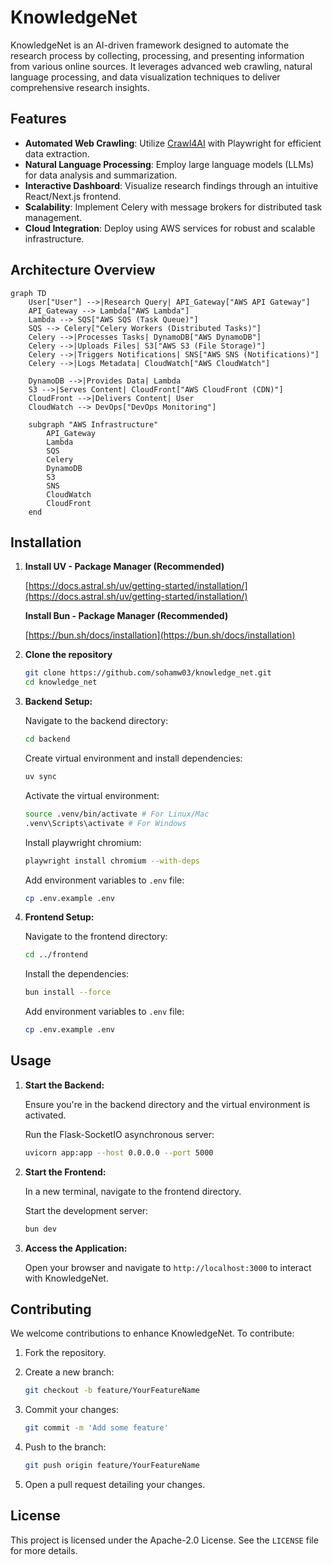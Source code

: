 # KnowledgeNet

KnowledgeNet is an AI-driven framework designed to automate the research process by collecting, processing, and presenting information from various online sources. It leverages advanced web crawling, natural language processing, and data visualization techniques to deliver comprehensive research insights.

## Features

- **Automated Web Crawling**: Utilize [Crawl4AI](https://github.com/sohamw03/Crawl4AI) with Playwright for efficient data extraction.
- **Natural Language Processing**: Employ large language models (LLMs) for data analysis and summarization.
- **Interactive Dashboard**: Visualize research findings through an intuitive React/Next.js frontend.
- **Scalability**: Implement Celery with message brokers for distributed task management.
- **Cloud Integration**: Deploy using AWS services for robust and scalable infrastructure.

## Architecture Overview

```mermaid
graph TD
    User["User"] -->|Research Query| API_Gateway["AWS API Gateway"]
    API_Gateway --> Lambda["AWS Lambda"]
    Lambda --> SQS["AWS SQS (Task Queue)"]
    SQS --> Celery["Celery Workers (Distributed Tasks)"]
    Celery -->|Processes Tasks| DynamoDB["AWS DynamoDB"]
    Celery -->|Uploads Files| S3["AWS S3 (File Storage)"]
    Celery -->|Triggers Notifications| SNS["AWS SNS (Notifications)"]
    Celery -->|Logs Metadata| CloudWatch["AWS CloudWatch"]

    DynamoDB -->|Provides Data| Lambda
    S3 -->|Serves Content| CloudFront["AWS CloudFront (CDN)"]
    CloudFront -->|Delivers Content| User
    CloudWatch --> DevOps["DevOps Monitoring"]

    subgraph "AWS Infrastructure"
        API_Gateway
        Lambda
        SQS
        Celery
        DynamoDB
        S3
        SNS
        CloudWatch
        CloudFront
    end
```

## Installation

1.  **Install UV - Package Manager (Recommended)**

    [https://docs.astral.sh/uv/getting-started/installation/](https://docs.astral.sh/uv/getting-started/installation/)

    **Install Bun - Package Manager (Recommended)**

    [https://bun.sh/docs/installation](https://bun.sh/docs/installation)

2.  **Clone the repository**

    ```bash
    git clone https://github.com/sohamw03/knowledge_net.git
    cd knowledge_net
    ```

3.  **Backend Setup:**

    Navigate to the backend directory:

    ```bash
    cd backend
    ```

    Create virtual environment and install dependencies:
    ```bash
    uv sync
    ```

    Activate the virtual environment:
    ```bash
    source .venv/bin/activate # For Linux/Mac
    .venv\Scripts\activate # For Windows
    ```

    Install playwright chromium:
    ```bash
    playwright install chromium --with-deps
    ```

    Add environment variables to `.env` file:
    ```bash
    cp .env.example .env
    ```


3.  **Frontend Setup:**

    Navigate to the frontend directory:
    ```bash
    cd ../frontend
    ```

    Install the dependencies:
    ```bash
    bun install --force
    ```

    Add environment variables to `.env` file:
    ```bash
    cp .env.example .env

## Usage

1.  **Start the Backend:**

    Ensure you're in the backend directory and the virtual environment is activated.

    Run the Flask-SocketIO asynchronous server:
    ```bash
    uvicorn app:app --host 0.0.0.0 --port 5000
    ```

2.  **Start the Frontend:**

    In a new terminal, navigate to the frontend directory.

    Start the development server:

    ```bash
    bun dev
    ```

3.  **Access the Application:**

    Open your browser and navigate to `http://localhost:3000` to interact with KnowledgeNet.

## Contributing

We welcome contributions to enhance KnowledgeNet. To contribute:

1.  Fork the repository.
2.  Create a new branch:

    ```bash
    git checkout -b feature/YourFeatureName
    ```

3.  Commit your changes:

    ```bash
    git commit -m 'Add some feature'
    ```

4.  Push to the branch:

    ```bash
    git push origin feature/YourFeatureName
    ```

5.  Open a pull request detailing your changes.

## License

This project is licensed under the Apache-2.0 License. See the `LICENSE` file for more details.
